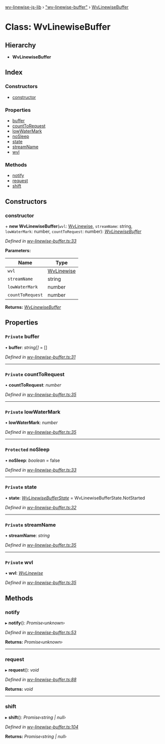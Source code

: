 [wv-linewise-js-lib](../README.md) › ["wv-linewise-buffer"](../modules/_wv_linewise_buffer_.md) › [WvLinewiseBuffer](_wv_linewise_buffer_.wvlinewisebuffer.md)

# Class: WvLinewiseBuffer

## Hierarchy

* **WvLinewiseBuffer**

## Index

### Constructors

* [constructor](_wv_linewise_buffer_.wvlinewisebuffer.md#constructor)

### Properties

* [buffer](_wv_linewise_buffer_.wvlinewisebuffer.md#private-buffer)
* [countToRequest](_wv_linewise_buffer_.wvlinewisebuffer.md#private-counttorequest)
* [lowWaterMark](_wv_linewise_buffer_.wvlinewisebuffer.md#private-lowwatermark)
* [noSleep](_wv_linewise_buffer_.wvlinewisebuffer.md#protected-nosleep)
* [state](_wv_linewise_buffer_.wvlinewisebuffer.md#private-state)
* [streamName](_wv_linewise_buffer_.wvlinewisebuffer.md#private-streamname)
* [wvl](_wv_linewise_buffer_.wvlinewisebuffer.md#private-wvl)

### Methods

* [notify](_wv_linewise_buffer_.wvlinewisebuffer.md#notify)
* [request](_wv_linewise_buffer_.wvlinewisebuffer.md#request)
* [shift](_wv_linewise_buffer_.wvlinewisebuffer.md#shift)

## Constructors

###  constructor

\+ **new WvLinewiseBuffer**(`wvl`: [WvLinewise](_wv_linewise_.wvlinewise.md), `streamName`: string, `lowWaterMark`: number, `countToRequest`: number): *[WvLinewiseBuffer](_wv_linewise_buffer_.wvlinewisebuffer.md)*

*Defined in [wv-linewise-buffer.ts:33](https://github.com/forbesmyester/wv-linewise/blob/65da995/js-lib/src/wv-linewise-buffer.ts#L33)*

**Parameters:**

Name | Type |
------ | ------ |
`wvl` | [WvLinewise](_wv_linewise_.wvlinewise.md) |
`streamName` | string |
`lowWaterMark` | number |
`countToRequest` | number |

**Returns:** *[WvLinewiseBuffer](_wv_linewise_buffer_.wvlinewisebuffer.md)*

## Properties

### `Private` buffer

• **buffer**: *string[]* = []

*Defined in [wv-linewise-buffer.ts:31](https://github.com/forbesmyester/wv-linewise/blob/65da995/js-lib/src/wv-linewise-buffer.ts#L31)*

___

### `Private` countToRequest

• **countToRequest**: *number*

*Defined in [wv-linewise-buffer.ts:35](https://github.com/forbesmyester/wv-linewise/blob/65da995/js-lib/src/wv-linewise-buffer.ts#L35)*

___

### `Private` lowWaterMark

• **lowWaterMark**: *number*

*Defined in [wv-linewise-buffer.ts:35](https://github.com/forbesmyester/wv-linewise/blob/65da995/js-lib/src/wv-linewise-buffer.ts#L35)*

___

### `Protected` noSleep

• **noSleep**: *boolean* = false

*Defined in [wv-linewise-buffer.ts:33](https://github.com/forbesmyester/wv-linewise/blob/65da995/js-lib/src/wv-linewise-buffer.ts#L33)*

___

### `Private` state

• **state**: *[WvLinewiseBufferState](../enums/_wv_linewise_buffer_.wvlinewisebufferstate.md)* = WvLinewiseBufferState.NotStarted

*Defined in [wv-linewise-buffer.ts:32](https://github.com/forbesmyester/wv-linewise/blob/65da995/js-lib/src/wv-linewise-buffer.ts#L32)*

___

### `Private` streamName

• **streamName**: *string*

*Defined in [wv-linewise-buffer.ts:35](https://github.com/forbesmyester/wv-linewise/blob/65da995/js-lib/src/wv-linewise-buffer.ts#L35)*

___

### `Private` wvl

• **wvl**: *[WvLinewise](_wv_linewise_.wvlinewise.md)*

*Defined in [wv-linewise-buffer.ts:35](https://github.com/forbesmyester/wv-linewise/blob/65da995/js-lib/src/wv-linewise-buffer.ts#L35)*

## Methods

###  notify

▸ **notify**(): *Promise‹unknown›*

*Defined in [wv-linewise-buffer.ts:53](https://github.com/forbesmyester/wv-linewise/blob/65da995/js-lib/src/wv-linewise-buffer.ts#L53)*

**Returns:** *Promise‹unknown›*

___

###  request

▸ **request**(): *void*

*Defined in [wv-linewise-buffer.ts:88](https://github.com/forbesmyester/wv-linewise/blob/65da995/js-lib/src/wv-linewise-buffer.ts#L88)*

**Returns:** *void*

___

###  shift

▸ **shift**(): *Promise‹string | null›*

*Defined in [wv-linewise-buffer.ts:104](https://github.com/forbesmyester/wv-linewise/blob/65da995/js-lib/src/wv-linewise-buffer.ts#L104)*

**Returns:** *Promise‹string | null›*
